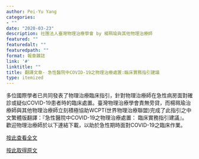 ```yaml
---
author: Pei-Yu Yang
categories:
- ""
date: "2020-03-23"
description: 社團法人臺灣物理治療學會 by 楊珮瑜與其他物理治療師  
featured: ""
featuredalt: ""
featuredpath: ""
format: 報章雜誌
link: '#'
linktitle: ""
title: 翻譯文章- 急性醫院中COVID-19之物理治療處置:臨床實務指引建議
type: itemized
---
```



多位國際學者已共同發表了物理治療臨床指引，針對物理治療師在急性病房面對確診或疑似COVID-19患者時的臨床處置。臺灣物理治療學會責無旁貸，而楊珮瑜治療師與其他物理治療師立刻積極協助WCPT(世界物理治療聯盟)完成了此指引之中文繁體版翻譯：『急性醫院中COVID-19之物理治療處置： 臨床實務指引建議』。 歡迎物理治療師於以下連結下載，以助於急性期時面對COVID-19之臨床作業。


[按此查看全文](https://www.wcpt.org/sites/wcpt.org/files/files/wcptnews/images/Taiwanese_Physiotherapy-Guideline-COVID-19%20tranditional%20Chineses%2020200407.pdf?fbclid=IwAR1xP-uLZwrQ9Q_SptkZe87fVlBa6i6AHStQjyRveGRQAw9LSMdlefFa_hQ)

[按此取得原文](https://www.journals.elsevier.com/journal-of-physiotherapy)
